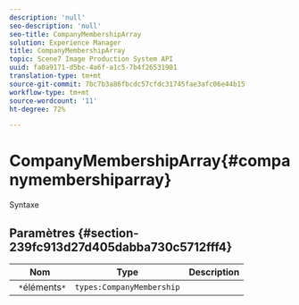 ```yaml
---
description: 'null'
seo-description: 'null'
seo-title: CompanyMembershipArray
solution: Experience Manager
title: CompanyMembershipArray
topic: Scene7 Image Production System API
uuid: fa0a9171-d5bc-4a6f-a1c5-7b4f26531901
translation-type: tm+mt
source-git-commit: 7bc7b3a86fbcdc57cfdc31745fae3afc06e44b15
workflow-type: tm+mt
source-wordcount: '11'
ht-degree: 72%

---
```



# CompanyMembershipArray{#companymembershiparray}

Syntaxe

## Paramètres {#section-239fc913d27d405dabba730c5712fff4}

| Nom | Type | Description |
|---|---|---|
| ` *`éléments`*` | `types:CompanyMembership` |  |

